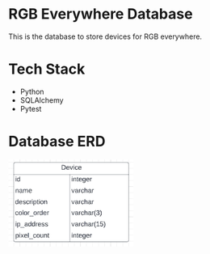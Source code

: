 # RGB Everywhere Database

This is the database to store devices for RGB everywhere.

# Tech Stack

- Python
- SQLAlchemy
- Pytest

# Database ERD

<img src="./docs/db_erd.png" width="49%" />
